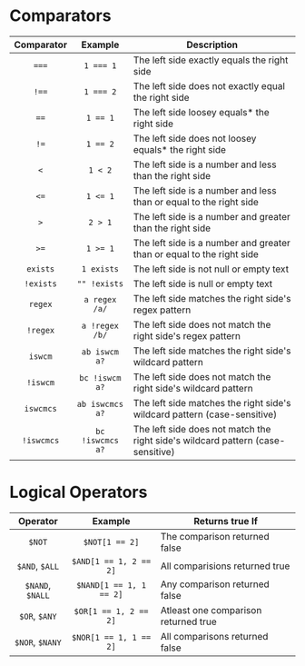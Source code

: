 # Comparators
| Comparator | Example          | Description |
|:----------:|:----------------:|-|
| `===`      | `1 === 1`        | The left side exactly equals the right side |
| `!==`      | `1 === 2`        | The left side does not exactly equal the right side |
| `==`       | `1 == 1`         | The left side loosey equals\* the right side |
| `!=`       | `1 == 2`         | The left side does not loosey equals\* the right side |
| `<`        | `1 < 2`          | The left side is a number and less than the right side |
| `<=`       | `1 <= 1`         | The left side is a number and less than or equal to the right side |
| `>`        | `2 > 1`          | The left side is a number and greater than the right side |
| `>=`       | `1 >= 1`         | The left side is a number and greater than or equal to the right side |
| `exists`   | `1 exists`       | The left side is not null or empty text |
| `!exists`  | `"" !exists`     | The left side is null or empty text |
| `regex`    | `a regex /a/`    | The left side matches the right side's regex pattern |
| `!regex`   | `a !regex /b/`   | The left side does not match the right side's regex pattern |
| `iswcm`    | `ab iswcm a?`    | The left side matches the right side's wildcard pattern |
| `!iswcm`   | `bc !iswcm a?`   | The left side does not match the right side's wildcard pattern |
| `iswcmcs`  | `ab iswcmcs a?`  | The left side matches the right side's wildcard pattern (case-sensitive) |
| `!iswcmcs` | `bc !iswcmcs a?` | The left side does not match the right side's wildcard pattern (case-sensitive) |

# Logical Operators
| Operator         | Example                 | Returns true If |
|:----------------:|:-----------------------:|-|
| `$NOT`           | `$NOT[1 == 2]`          | The comparison returned false |
| `$AND`, `$ALL`   | `$AND[1 == 1, 2 == 2]`  | All comparisions returned true |
| `$NAND`, `$NALL` | `$NAND[1 == 1, 1 == 2]` | Any comparison returned false |
| `$OR`, `$ANY`    | `$OR[1 == 1, 2 == 2]`   | Atleast one comparison returned true |
| `$NOR`, `$NANY`  | `$NOR[1 == 1, 1 == 2]`  | All comparisons returned false |
